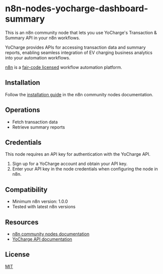 # n8n-nodes-yocharge-dashboard-summary

This is an n8n community node that lets you use YoCharge's Transaction & Summary API in your n8n workflows.

YoCharge provides APIs for accessing transaction data and summary reports, enabling seamless integration of EV charging business analytics into your automation workflows.

[n8n](https://n8n.io/) is a [fair-code licensed](https://docs.n8n.io/reference/license/) workflow automation platform.

## Installation

Follow the [installation guide](https://docs.n8n.io/integrations/community-nodes/installation/) in the n8n community nodes documentation.

## Operations

- Fetch transaction data
- Retrieve summary reports

## Credentials

This node requires an API key for authentication with the YoCharge API.

1. Sign up for a YoCharge account and obtain your API key.
2. Enter your API key in the node credentials when configuring the node in n8n.

## Compatibility

- Minimum n8n version: 1.0.0
- Tested with latest n8n versions

## Resources

* [n8n community nodes documentation](https://docs.n8n.io/integrations/#community-nodes)
* [YoCharge API documentation](#) <!-- Add actual link if available -->

## License

[MIT](LICENSE.md)
